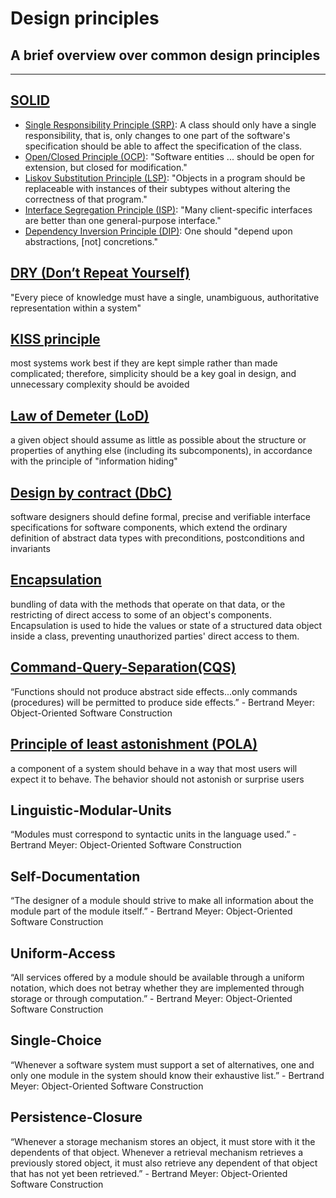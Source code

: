 # Design principles

## A brief overview over common design principles

---

## [SOLID](https://en.wikipedia.org/wiki/SOLID)

- [Single Responsibility Principle (SRP)](https://en.wikipedia.org/wiki/Single-responsibility_principle):
  A class should only have a single responsibility, that is, only changes to
  one part of the software's specification should be able to affect the
  specification of the class.
- [Open/Closed Principle (OCP)](https://en.wikipedia.org/wiki/Open%E2%80%93closed_principle):
  "Software entities ... should be open for extension, but closed for
  modification."
- [Liskov Substitution Principle (LSP)](https://en.wikipedia.org/wiki/Liskov_substitution_principle):
  "Objects in a program should be replaceable with instances of their subtypes
  without altering the correctness of that program."
- [Interface Segregation Principle (ISP)](https://en.wikipedia.org/wiki/Interface_segregation_principle):
  "Many client-specific interfaces are better than one general-purpose
  interface."
- [Dependency Inversion Principle (DIP)](https://en.wikipedia.org/wiki/Dependency_inversion_principle):
  One should "depend upon abstractions, [not] concretions."

## [DRY (Don’t Repeat Yourself)](https://en.wikipedia.org/wiki/Don%27t_repeat_yourself)

"Every piece of knowledge must have a single, unambiguous, authoritative
representation within a system"

## [KISS principle](https://en.wikipedia.org/wiki/KISS_principle)

most systems work best if they are kept simple rather than made complicated;
therefore, simplicity should be a key goal in design, and unnecessary
complexity should be avoided

## [Law of Demeter (LoD)](https://en.wikipedia.org/wiki/Law_of_Demeter)

a given object should assume as little as possible about the structure or
properties of anything else (including its subcomponents), in accordance with
the principle of "information hiding"

## [Design by contract (DbC)](https://en.wikipedia.org/wiki/Design_by_contract)

software designers should define formal, precise and verifiable interface
specifications for software components, which extend the ordinary definition of
abstract data types with preconditions, postconditions and invariants

## [Encapsulation](https://en.wikipedia.org/wiki/Encapsulation_(computer_programming))

bundling of data with the methods that operate on that data, or the restricting
of direct access to some of an object's components. Encapsulation is used to
hide the values or state of a structured data object inside a class, preventing
unauthorized parties' direct access to them.

## [Command-Query-Separation(CQS)](https://en.wikipedia.org/wiki/Command%E2%80%93query_separation)

“Functions should not produce abstract side effects...only commands
(procedures) will be permitted to produce side effects.” - Bertrand Meyer:
Object-Oriented Software Construction

## [Principle of least astonishment (POLA)](https://en.wikipedia.org/wiki/Principle_of_least_astonishment)

a component of a system should behave in a way that most users will expect it
to behave. The behavior should not astonish or surprise users

## Linguistic-Modular-Units

“Modules must correspond to syntactic units in the language used.” - Bertrand
Meyer: Object-Oriented Software Construction

## Self-Documentation

“The designer of a module should strive to make all information about the
module part of the module itself.” - Bertrand Meyer: Object-Oriented Software
Construction

## Uniform-Access

“All services offered by a module should be available through a uniform
notation, which does not betray whether they are implemented through storage or
through computation.” - Bertrand Meyer: Object-Oriented Software Construction

## Single-Choice

“Whenever a software system must support a set of alternatives, one and only
one module in the system should know their exhaustive list.” - Bertrand Meyer:
Object-Oriented Software Construction

## Persistence-Closure

“Whenever a storage mechanism stores an object, it must store with it the
dependents of that object. Whenever a retrieval mechanism retrieves a
previously stored object, it must also retrieve any dependent of that object
that has not yet been retrieved.” - Bertrand Meyer: Object-Oriented Software
Construction
